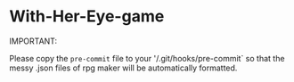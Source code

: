 # With-Her-Eye-game

IMPORTANT: 

Please copy the `pre-commit` file to your '/.git/hooks/pre-commit` so that the messy .json files of rpg maker will be automatically formatted.
